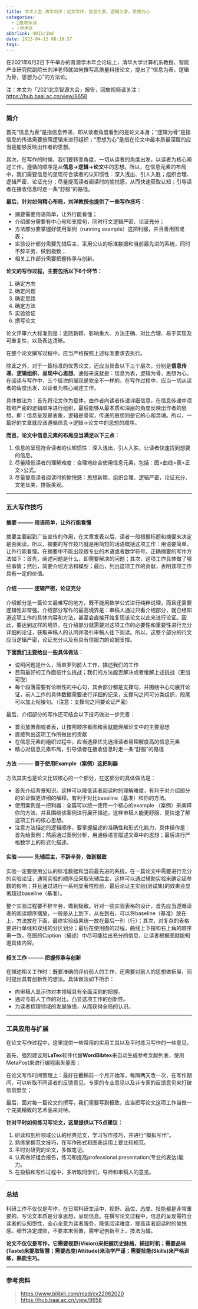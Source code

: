```yaml
---
title: 学术人生-清华刘洋：论文写作，信息为表，逻辑为骨，思想为心
categories:
  - 🌙逢坂杂谈
  - ⭐学术区
abbrlink: 4011c1bd
date: 2023-04-13 08:19:57
tags:
---
```


在2021年6月2日下午举办的青源学术年会论坛上，清华大学计算机系教授、智能产业研究院副院长刘洋老师就如何撰写高质量科技论文，提出了“信息为表，逻辑为骨，思想为心”的方法论。

注：本文为「2021北京智源大会」报告，回放视频请关注：<https://hub.baai.ac.cn/view/8658>

<!--more-->

***

### 简介

首先“信息为表”是指信息传递，即从读者角度看到的是论文本身；“逻辑为骨”是指信息的传递需要按照逻辑来进行组织；“思想为心”是指在论文中最本质最深层的应当是能够反映出作者的思想。

其次，在写作的时候，我们要转变角度，一切从读者的角度出发，以读者为核心阐述工作，遵循的顺序是从**信息->逻辑->论文**中的思想。所以，在信息元素的布局中，我们需要信息的呈现符合读者的认知惯性：深入浅出、引人入胜；组织合理、逻辑严密、论证充分；尽量提高读者阅读时的愉悦感，从而快速获取认知；引导读者在接收信息时走一条“舒服”的路径。

**最后，针对如何精心布局，刘洋教授也提供了一些写作技巧：**
- 摘要需要用语简单，让外行能看懂；
- 介绍部分需要有中心句和支撑句，同时行文逻辑严密、论证充分；
- 方法部分要掌握好使用案例（running example）这把利器，并且善用图或表；
- 实验设计部分需要先辅后主，采用公认的标准数据和当前最先进的系统，同时不辞辛劳，做到极致；
- 相关工作部分需要把握传承与创新。

**论文的写作过程，主要包括以下6个环节：**
1. 确定方向
2. 确定问题
3. 确定思路
4. 确定方法
5. 实验验证
6. 撰写论文

论文评审六大标准则是：思路新颖、影响重大、方法正确、对比合理、易于实现及可重复性，以及表达清晰。

在整个论文撰写过程中，应当严格按照上述标准要求去执行。

除此之外，对于一篇标准的优秀论文，还应当具备以下三个层次，分别是**信息传递、逻辑组织、呈现中心思想**。通俗来说就是：信息为表，逻辑为骨，思想为心。在阅读与写作中，三个层次的展现是完全不一样的。在写作过程中，应当一切从读者的角度出发，以读者为核心阐述工作。

具体做法为：首先将论文作为载体，由作者向读者传递详细信息，在信息传递中须按照严密的逻辑顺序进行组织，最后能够从最本质和深层的角度反映出作者的思想。即：信息呈现是表象，逻辑是骨架，传递的思想则是它的心和灵魂。所以，一篇好的文章就应该遵循信息->逻辑->论文中的思想的顺序。

**而且，论文中信息元素的布局应当满足以下三点：**
1. 信息的呈现符合读者的认知惯性：深入浅出，引人入胜，让读者快速找到想要的信息。
2. 尽量降低读者的理解难度：合理地综合使用信息元素，包括：图>曲线>表>正文>公式。
3. 尽量提高读者阅读时的愉悦感：思想新颖、组织合理、逻辑严密，论证充分、文笔优美、排版美观。

***

### 五大写作技巧

#### 摘要 ——— 用语简单，让外行能看懂

摘要主要起到广告宣传的作用，在文章发表以后，读者一般根据标题和摘要来决定是否阅读。所以，摘要的写作技巧就是用简短的话语概括这项工作：用语要简单，让外行能看懂。在摘要中不能出现很专业的术语或者数学符号。正确摘要的写作方法如下：首先，阐述问题是什么，即需要解决的问题；其次，这项工作具体做了哪些事情；然后，简要介绍方法和模型；最后，列出这项工作的贡献，表明该项工作具有一定的价值。

#### 介绍 ——— 逻辑严密，论证充分

介绍部分是一篇论文最难写的地方，既不能用数学公式进行纯粹说理，而且还需要逻辑性非常强。介绍部分写作的最高境界是：审稿人通过只看介绍部分，就已经知道这项工作的具体内容和方法，甚至会直接开始复现该论文以此来进行论证。因此，要达到这样的境界，在介绍部分就需要对这项工作的必要性和重要性进行充分详细的论证，获取审稿人的认同并吸引审稿人往下阅读。所以，这整个部分的行文应当逻辑严密，论证充分以及有具有信服力的论据支撑。

**下面我们主要给出一些具体做法：**
- 说明问题是什么，简单罗列前人工作，描述我们的工作
- 目前最好的工作面临什么挑战；我们的方法能否解决或者缓解上述挑战（更加可取）
- 每个段落需要有论断性的中心句，其余部分都是支撑句，并围绕中心句展开论证，前人工作的具体数据需要进行详细的记录，支撑句之间可分类组织，段尾可以加上衔接句。（注意：支撑句之间要论证严密）

最后，介绍部分的写作还可结合以下技巧做进一步完善：
- 首页放置图或者表，让按照顺序看图和表就能理解论文中的主要思想
- 直接列出这项工作所做出的贡献
- 在信息元素的组织过程中，应当选择优先选择读者易理解度高的信息元素
- 精心对信息元素布局，引导读者在接收信息时走一条“舒服”的路径

#### 方法 ——— 善于使用Example（案例）这把利器

方法其实也是论文比较核心的一个部分，在这部分的具体做法是：
- 首先介绍背景知识。这样可以降低读者阅读时的理解难度，有利于对介绍部分的论证做更详细的解释，有利于对比baseline（基准）和你的方法。
- 使用案例是一把利器：全篇可以统一使用一个核心的example （案例）来阐释你的方法，并且围绕该案例进行展开描述，这样审稿人能更舒服、更快速了解这项工作的核心思想。
- 注意方法描述的逻辑顺序，要掌握描述的准确性和形式化能力，具体操作是：首先给案例；然后通过案例分析，用通俗语言描述文章中的思想；最后进行严格数学上的形式化描述。

#### 实验 ——— 先辅后主，不辞辛劳，做到极致

实验一定要使用公认的标准数据和当前最先进的系统。在一篇论文中需要进行充分的实验论证，通常实验的顺序应采取先辅后主，这样可以通过辅助实验来确定超参数的影响；并且通过进行一系列显著性检验，最后论证主实验(测试集)的效果会显著超过baseline（基准）。

整个实验过程要不辞辛劳，做到极致。针对一些实验表格的设计，首先应当遵循读者的阅读顺序摆放，一般是从上到下，从左到右，可以将baseline（基准）放在上，方法放在下面，最终实验结果统一放在最后一列（行）；其次，对复杂的表格要进行单线和双线的分区划分；最后在使用图的过程，曲线上下摆和右上角的顺序需一致，在图的Caption（描述）中尽可能给出充分的信息，让读者根据图就能知道具体内容。

#### 相关工作 ——— 把握传承与创新

在描述相关工作时：既要准确的评价前人的工作，还需要对前人的思想做拓展，同时提出具有创新性的想法。具体做法如下所示：
- 向审稿人显示你对本领域具有全面深刻的把握。
- 通过与前人工作的对比，凸显这项工作的创新性。
- 为读者梳理领域的发展脉络，从而获得全局的认识。

***

### 工具应用与扩展

在论文写作过程中，这里提供一些常用的实用工具以及平时练习写作的一些意见。

首先，强烈建议用**LaTex**软件代替**WordBibtex**来自动生成参考文献列表，使用MetaPost来进行编程画矢量图；

在论文写作时间管理上：最好在截稿前一个月开始写，每隔两天改一次，在写作期间，可以听取不同读者的反馈意见，专家的专业意见以及非专家的反馈意见来打破信息壁垒；

最后，面对每一篇论文的撰写，我们需要写到极致，应当把写论文这项工作当做一个完美精致的艺术品来对待。

**针对平时如何练习写论文，这里提供以下5点建议：**
1. 研读和剖析领域公认的经典范文，学习写作技巧，并进行“模拟写作”。
2. 熟练掌握范文技巧，在写作形式和图表运用上要比较规范。
3. 平时对研究的论文，多做笔记。
4. 认真做好组会报告，练习和提高professional presentation(专业的表达)能力。
5. 在投稿和写作过程中，多听取同学们，导师和审稿人的意见。

***

### 总结

科研工作不仅仅是写作，在日常科研生活中，视野、品位、态度、技能都是非常重要的。写论文本质是分享思想，呈现信息。在撰写论文过程中，信息的呈现需符合读者的认知惯性，全心全意为读者服务，降低阅读难度，提高读者阅读时的愉悦感。细节决定成败，不要本末倒置，需牢记创新至上，技法为辅。

**论文不仅仅是写作，它需要视野(Vision)来把握历史脉络，捕捉时机；需要品味(Taste)来提取智慧；需要态度(Attitude)来治学严谨；需要技能(Skills)来严格训练，熟能生巧。**

***

### 参考资料

> <https://www.bilibili.com/read/cv22962020>
> <https://hub.baai.ac.cn/view/8658>
